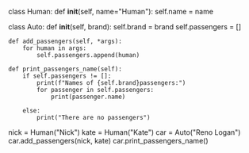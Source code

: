 class Human:
    def __init__(self, name="Human"):
        self.name = name

class Auto:
    def __init__(self, brand):
         self.brand = brand
         self.passengers = []

    def add_passengers(self, *args):
        for human in args:
            self.passengers.append(human)

    def print_passengers_name(self):
        if self.passengers != []:
            print(f"Names of {self.brand}passengers:")
            for passenger in self.passengers:
                print(passenger.name)

        else:
            print("There are no passengers")

nick = Human("Nick")
kate = Human("Kate")
car =  Auto("Reno Logan")
car.add_passengers(nick, kate)
car.print_passengers_name()
